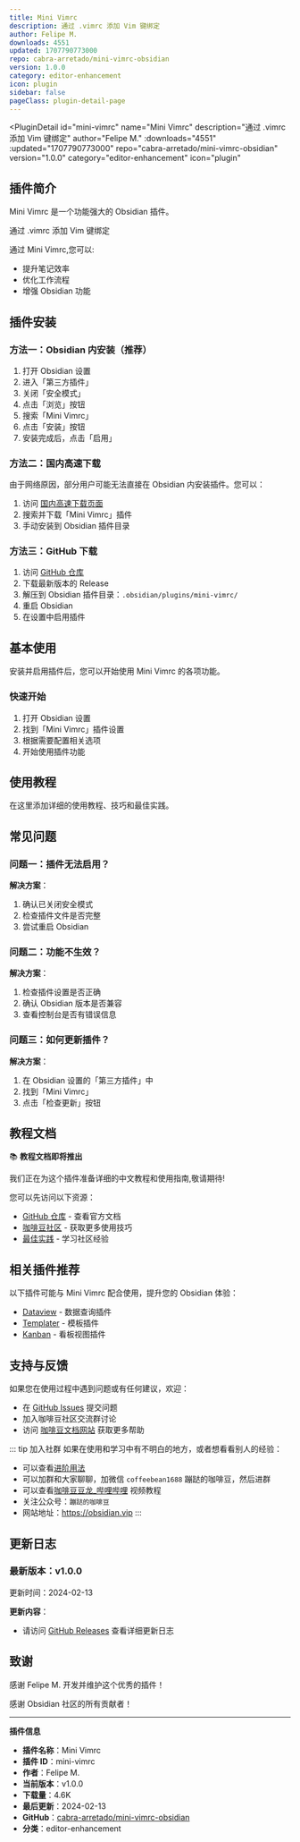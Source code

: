 ```yaml
---
title: Mini Vimrc
description: 通过 .vimrc 添加 Vim 键绑定
author: Felipe M.
downloads: 4551
updated: 1707790773000
repo: cabra-arretado/mini-vimrc-obsidian
version: 1.0.0
category: editor-enhancement
icon: plugin
sidebar: false
pageClass: plugin-detail-page
---
```


<PluginDetail
  id="mini-vimrc"
  name="Mini Vimrc"
  description="通过 .vimrc 添加 Vim 键绑定"
  author="Felipe M."
  :downloads="4551"
  :updated="1707790773000"
  repo="cabra-arretado/mini-vimrc-obsidian"
  version="1.0.0"
  category="editor-enhancement"
  icon="plugin"
>

<!-- AUTO_GENERATED_START -->
## 插件简介

Mini Vimrc 是一个功能强大的 Obsidian 插件。

通过 .vimrc 添加 Vim 键绑定

通过 Mini Vimrc,您可以:

- 提升笔记效率
- 优化工作流程
- 增强 Obsidian 功能

<!-- AUTO_GENERATED_END -->

<!-- AUTO_GENERATED_START -->
## 插件安装

### 方法一：Obsidian 内安装（推荐）

1. 打开 Obsidian 设置
2. 进入「第三方插件」
3. 关闭「安全模式」
4. 点击「浏览」按钮
5. 搜索「Mini Vimrc」
6. 点击「安装」按钮
7. 安装完成后，点击「启用」

### 方法二：国内高速下载

由于网络原因，部分用户可能无法直接在 Obsidian 内安装插件。您可以：

1. 访问 [国内高速下载页面](/zh/documentation/obsidian-plugins-download.html)
2. 搜索并下载「Mini Vimrc」插件
3. 手动安装到 Obsidian 插件目录

### 方法三：GitHub 下载

1. 访问 [GitHub 仓库](https://github.com/cabra-arretado/mini-vimrc-obsidian)
2. 下载最新版本的 Release
3. 解压到 Obsidian 插件目录：`.obsidian/plugins/mini-vimrc/`
4. 重启 Obsidian
5. 在设置中启用插件

## 基本使用

安装并启用插件后，您可以开始使用 Mini Vimrc 的各项功能。

### 快速开始

1. 打开 Obsidian 设置
2. 找到「Mini Vimrc」插件设置
3. 根据需要配置相关选项
4. 开始使用插件功能

<!-- AUTO_GENERATED_END -->

<!-- CUSTOM_CONTENT_START:tutorial -->
## 使用教程

在这里添加详细的使用教程、技巧和最佳实践。

<!-- CUSTOM_CONTENT_END:tutorial -->

<!-- SHARED_CONTENT_START -->
## 常见问题

### 问题一：插件无法启用？

**解决方案**：
1. 确认已关闭安全模式
2. 检查插件文件是否完整
3. 尝试重启 Obsidian

### 问题二：功能不生效？

**解决方案**：
1. 检查插件设置是否正确
2. 确认 Obsidian 版本是否兼容
3. 查看控制台是否有错误信息

### 问题三：如何更新插件？

**解决方案**：
1. 在 Obsidian 设置的「第三方插件」中
2. 找到「Mini Vimrc」
3. 点击「检查更新」按钮

## 教程文档

📚 **教程文档即将推出**

我们正在为这个插件准备详细的中文教程和使用指南,敬请期待!

您可以先访问以下资源：
- [GitHub 仓库](https://github.com/cabra-arretado/mini-vimrc-obsidian) - 查看官方文档
- [咖啡豆社区](/zh/bases/) - 获取更多使用技巧
- [最佳实践](/zh/best-practices/) - 学习社区经验

## 相关插件推荐

以下插件可能与 Mini Vimrc 配合使用，提升您的 Obsidian 体验：

- [Dataview](/zh/plugins/dataview.html) - 数据查询插件
- [Templater](/zh/plugins/templater-obsidian.html) - 模板插件
- [Kanban](/zh/plugins/obsidian-kanban.html) - 看板视图插件

## 支持与反馈

如果您在使用过程中遇到问题或有任何建议，欢迎：

- 在 [GitHub Issues](https://github.com/cabra-arretado/mini-vimrc-obsidian/issues) 提交问题
- 加入咖啡豆社区交流群讨论
- 访问 [咖啡豆文档网站](https://obsidian.vip) 获取更多帮助

::: tip 加入社群
如果在使用和学习中有不明白的地方，或者想看看别人的经验：
- 可以查看[进阶用法](/zh/advanced)
- 可以加群和大家聊聊，加微信 `coffeebean1688` 蹦跶的咖啡豆，然后进群
- 可以查看[咖啡豆豆龙_哔哩哔哩](https://space.bilibili.com/618777356) 视频教程
- 关注公众号：`蹦跶的咖啡豆`
- 网站地址：https://obsidian.vip
:::
<!-- SHARED_CONTENT_END -->

<!-- AUTO_GENERATED_START -->
## 更新日志

### 最新版本：v1.0.0

更新时间：2024-02-13

**更新内容**：
- 请访问 [GitHub Releases](https://github.com/cabra-arretado/mini-vimrc-obsidian/releases) 查看详细更新日志

## 致谢

感谢 Felipe M. 开发并维护这个优秀的插件！

感谢 Obsidian 社区的所有贡献者！

---

**插件信息**
- **插件名称**：Mini Vimrc
- **插件 ID**：mini-vimrc
- **作者**：Felipe M.
- **当前版本**：v1.0.0
- **下载量**：4.6K
- **最后更新**：2024-02-13
- **GitHub**：[cabra-arretado/mini-vimrc-obsidian](https://github.com/cabra-arretado/mini-vimrc-obsidian)
- **分类**：editor-enhancement
<!-- AUTO_GENERATED_END -->

</PluginDetail>

